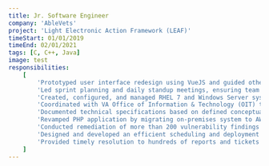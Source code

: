 ```yaml
---
title: Jr. Software Engineer
company: 'AbleVets'
project: 'Light Electronic Action Framework (LEAF)'
timeStart: 01/01/2019
timeEnd: 02/01/2021
tags: [C, C++, Java]
image: test
responsibilities:
    [
        'Prototyped user interface redesign using VueJS and guided other engineers to meet product owners’ vision',
        'Led sprint planning and daily standup meetings, ensuring team alignment and progress towards project goals',
        'Created, configured, and managed RHEL 7 and Windows Server systems in Veteran Affairs (VA) AWS GovCloud environment',
        'Coordinated with VA Office of Information & Technology (OIT) team to meet A&A compliance of AWS systems',
        'Documented technical specifications based on defined conceptual design and business requirements',
        'Revamped PHP application by migrating on-premises system to AWS, leveraging EC2, RDS, S3, EFS, VPC, Security Groups, IAM Roles, resulting in over 60% increase in application uptime and substantial improvements in performance, successfully supporting thousands of daily workflows and processes',
        'Conducted remediation of more than 200 vulnerability findings identified by Fortify secure code scanning software, resulting in a significant improvement in the overall security posture of the application',
        'Designed and developed an efficient scheduling and deployment system for hundreds of nationwide volunteers during COVID-19 pandemic, as the lead developer for the telehealth emergency management (TEM) team',
        'Provided timely resolution to hundreds of reports and tickets on Technical Help Desk, resolving LEAF defects and guiding end-users to ensure seamless system operation',
    ]
---
```

